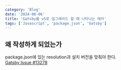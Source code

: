 ```yaml
---
category: 'Blog'
date: '2024-08-06'
title: 'Gatsby를 v5로 업그레이드 할 때 나타나는 에러'
tags: ['Javascript', 'package.json', 'Gatsby']
---
```


## 왜 작성하게 되었는가

package.json에 있는 resolution과 설치 버전을 맞춰야 한다.  
[Gatsby Issue #13278](https://github.com/gatsbyjs/gatsby/issues/13278)
